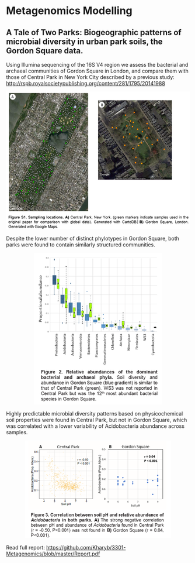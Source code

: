 # Metagenomics Modelling
## A Tale of Two Parks: Biogeographic patterns of microbial diversity in urban park soils, the Gordon Square data.

Using Illumina sequencing of the 16S V4 region we assess the bacterial and archaeal communities of Gordon Square in London, and compare them with those of Central Park in New York City described by a previous study: http://rspb.royalsocietypublishing.org/content/281/1795/20141988

<p align="center">
  <img src="https://github.com/Kharyb/3301-Metagenomics/blob/master/Images/maps.PNG" width="600"/>
</p>

Despite the lower number of distinct phylotypes in Gordon Square, both parks were found to contain similarly structured communities. 

<p align="center">
  <img src="https://github.com/Kharyb/3301-Metagenomics/blob/master/Images/diversities.PNG" width="350"/>
</p>

Highly predictable microbial diversity patterns based on physicochemical soil properties were found in Central Park, but not in Gordon Square, which was correlated with a lower variability of Acidobacteria abundance across samples. 

<p align="center">
  <img src="https://github.com/Kharyb/3301-Metagenomics/blob/master/Images/ph.PNG" width="400"/>
</p>

Read full report: https://github.com/Kharyb/3301-Metagenomics/blob/master/Report.pdf
